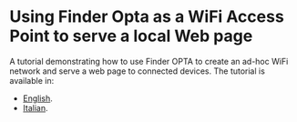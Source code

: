 # Using Finder Opta as a WiFi Access Point to serve a local Web page

A tutorial demonstrating how to use Finder OPTA to create an ad-hoc WiFi
network and serve a web page to connected devices. The tutorial is available
in:

* [English](./content.md).
* [Italian](./content-it.md).
